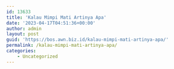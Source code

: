 ```yaml
---
id: 13633
title: 'Kalau Mimpi Mati Artinya Apa'
date: '2023-04-17T04:51:36+00:00'
author: admin
layout: post
guid: 'https://bos.awn.biz.id/kalau-mimpi-mati-artinya-apa/'
permalink: /kalau-mimpi-mati-artinya-apa/
categories:
    - Uncategorized
---
```


